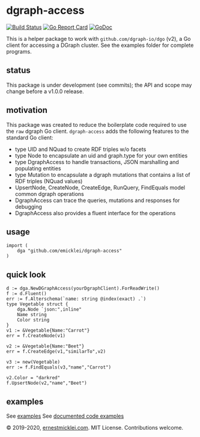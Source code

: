 # dgraph-access

[![Build Status](https://travis-ci.org/emicklei/dgraph-access.png)](https://travis-ci.org/emicklei/dgraph-access)
[![Go Report Card](https://goreportcard.com/badge/github.com/emicklei/dgraph-access)](https://goreportcard.com/report/github.com/emicklei/dgraph-access)
[![GoDoc](https://godoc.org/github.com/emicklei/dgraph-access?status.svg)](https://pkg.go.dev/github.com/emicklei/dgraph-access?tab=doc)

This is a helper package to work with `github.com/dgraph-io/dgo` (v2), a Go client for accessing a DGraph cluster.
See the examples folder for complete programs.

## status

This package is under development (see commits); the API and scope may change before a v1.0.0 release.

## motivation

This package was created to reduce the boilerplate code required to use the `raw` dgraph Go client.
`dgraph-access` adds the following features to the standard Go client:

- type UID and NQuad to create RDF triples w/o facets
- type Node to encapsulate an uid and graph.type for your own entities
- type DgraphAccess to handle transactions, JSON marshalling and populating entities
- type Mutation to encapsulate a dgraph mutations that contains a list of RDF triples (NQuad values)
- UpsertNode, CreateNode, CreateEdge, RunQuery, FindEquals model common dgraph operations
- DgraphAccess can trace the queries, mutations and responses for debugging
- DgraphAccess also provides a fluent interface for the operations

## usage

    import (
        dga "github.com/emicklei/dgraph-access"
    )

## quick look

    d := dga.NewDGraphAccess(yourDgraphClient).ForReadWrite()    
    f := d.Fluent()
    err := f.Alterschema(`name: string @index(exact) .`)
    type Vegetable struct {
        dga.Node `json:",inline"
        Name string
        Color string
    }
    v1 := &Vegetable{Name:"Carrot"}
    err = f.CreateNode(v1)

    v2 := &Vegetable{Name:"Beet"}
    err = f.CreateEdge(v1,"similarTo",v2)

    v3 := new(Vegetable)
    err := f.FindEquals(v3,"name","Carrot")    

    v2.Color = "darkred"
    f.UpsertNode(v2,"name","Beet")

## examples

See [examples](https://github.com/emicklei/dgraph-access/blob/master/examples)
See [documented code examples](https://godoc.org/github.com/emicklei/dgraph-access)

© 2019-2020, [ernestmicklei.com](http://ernestmicklei.com).  MIT License. Contributions welcome.
